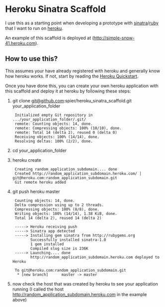 # Heroku Sinatra Scaffold

I use this as a starting point when developing a prototype with [sinatra](http://www.sinatrarb.com)/[ruby](http://www.ruby-lang.org) that I want to run on [heroku](http://heroku.com).

An example of this scaffold is deployed at (http://simple-snow-41.heroku.com).

## How to use this?

This assumes your have already registered with heroku and generally know how heroku works. If not, start by reading the [Heroku Quickstart](http://docs.heroku.com/quickstart).

Once you have done this, you can create your own heroku application with this scaffold and deploy it at heroku by following these steps:

1. git clone git@github.com:spier/heroku_sinatra_scaffold.git your_application_folder

		Initialized empty Git repository in .../your_application_folder/.git/
		remote: Counting objects: 14, done.
		remote: Compressing objects: 100% (10/10), done.
		remote: Total 14 (delta 2), reused 0 (delta 0)
		Receiving objects: 100% (14/14), done.
		Resolving deltas: 100% (2/2), done.
1. cd your_application_folder
1. heroku create

		Creating random_application_subdomain.... done
		Created http://random_application_subdomain.heroku.com/ | git@heroku.com:random_application_subdomain.git
		Git remote heroku added
1. git push heroku master

		Counting objects: 14, done.
		Delta compression using up to 2 threads.
		Compressing objects: 100% (8/8), done.
		Writing objects: 100% (14/14), 1.38 KiB, done.
		Total 14 (delta 2), reused 14 (delta 2)

		-----> Heroku receiving push
		-----> Sinatra app detected
		-----> Installing gem sinatra from http://rubygems.org
		       Successfully installed sinatra-1.0
		       1 gem installed
		       Compiled slug size is 236K
		-----> Launching.... done
		       http://random_application_subdomain.heroku.com deployed to Heroku

		To git@heroku.com:random_application_subdomain.git
		 * [new branch]      master -> master
1. now check the host that was created by heroku to see your application running (I called the host http://random_application_subdomain.heroku.com in the example above) 
		